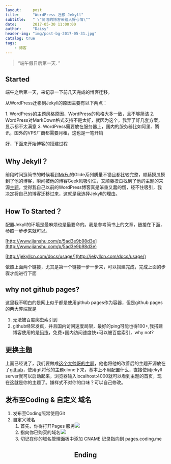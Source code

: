 ```yaml
---
layout:     post
title:      "WordPress 迁移 Jekyll"
subtitle:   " \"简洁的博客带给人好心情\""
date:       2017-05-30 11:00:00
author:     "Daisy"
header-img: "img/post-bg-2017-05-31.jpg"
catalog: true
tags:
    - 博客
---
```


> “端午假日后第一天. ”

## Started ##


<p>端午之后第一天，来记录一下前几天完成的博客迁移。</p>
<p>从WordPress迁移到Jekyll的原因主要有以下两点：</p>
1. WordPress的主题风格原因，WordPress的风格大多一致，且不够简洁
2. WordPress对MarkDown格式支持不是太好，就因为这个，我弄了好几套方案，显示都不太满意
3. WordPress需要放在服务器上，国内的服务器比如阿里、腾讯，国外的VPS厂商都需要月租，这也是一笔开销

好，下面来开始博客的搭建过程

##  Why Jekyll？  ##

前段时间逛简书的时候看到[MrFu](http://www.jianshu.com/u/c1b9d1faa7b5)的Glide系列质量不错且都比较完整，顺藤摸瓜摸到了他的博客，瞬间被他的博客Geek风吸引住，又顺藤摸瓜找到了他的主题的来源[主题](https://mrfu.me/life/2015/07/19/the_new_blog_theme/)，觉得我自己以前的WordPress博客真是笨重又蠢的慌，经不住吸引，我决定将自己的博客迁移过来，这就是我选择Jekyll的理由。

## How To Started？ ##

<p>配置Jekyll的环境是最麻烦也是最要命的。我是参考简书上的文章，链接在下面，参照一步步来就可以。</p>

[http://www.jianshu.com/p/5ad3e9b98d3e](http://www.jianshu.com/p/5ad3e9b98d3e)

[http://jekyllcn.com/docs/usage/](http://jekyllcn.com/docs/usage/)

依照上面两个链接，尤其是第一个链接一步一步来，可以搭建完成，完成上面的步骤才能进行下面

## why not github pages? ##
<p>这里我不明白的是网上似乎都是使用github pages作为容器，但是github pages的两大弊端就是</p>

1. 无法被百度爬虫索引到
2. github经常发疯，并且国内访问速度局限，最好的ping可能也得100+,我搭建博客使用的是[码市](https://coding.net)，免费+国内访问速度快+可以被百度索引，why not?

## 更换主题 ##

上面已经说了，我们要做成[这个大帅哥的主题](http://huangxuan.me/)，他也将他的改善后的主题开源放在了[github](https://github.com/Huxpro/huxpro.github.io)，使用git将他的主题clone下来，基本上不用配置什么，直接使用jekyll server就可以启动起来，浏览器输入localhost:4000就可以看到主题的首页，现在这就是你的主题了。嫌样式不对你的口味？可以自己修改。

## 发布至Coding & 自定义 域名 ##

1. 发布至Coding照常使用Git
2. 自定义域名
	1. 首先，你得打开Pages 服务![](http://i.imgur.com/aB1lNiZ.png)
	2. 指向你已购买的域名![](http://i.imgur.com/o77wibB.png)
	3. 切记在你的域名管理面板中添加 CNAME 记录指向到 pages.coding.me
	

<h2><P align="center">Ending</p></h2>









